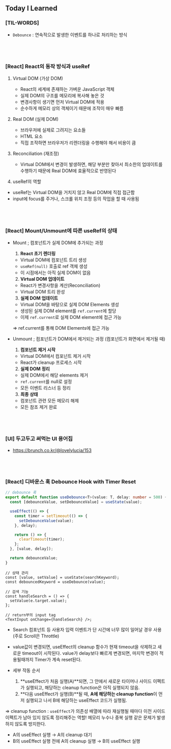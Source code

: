 ## Today I Learned

### [TIL-WORDS]

- `Debounce` : 연속적으로 발생한 이벤트를 하나로 처리하는 방식

## <br />

### [React] React의 동작 방식과 useRef

1. Virtual DOM (가상 DOM)

   - React의 세계에 존재하는 가벼운 JavaScript 객체
   - 실제 DOM의 구조를 메모리에 복사해 놓은 것
   - 변경사항이 생기면 먼저 Virtual DOM에 적용
   - 순수하게 메모리 상의 객체이기 때문에 조작이 매우 빠름

2. Real DOM (실제 DOM)

   - 브라우저에 실제로 그려지는 요소들
   - HTML 요소
   - 직접 조작하면 브라우저가 리렌더링을 수행해야 해서 비용이 큼

3. Reconciliation (재조정)

   - Virtual DOM에서 변경이 발생하면, 해당 부분만 찾아서 최소한의 업데이트를 수행하기 때문에 Real DOM에 효율적으로 반영된다

4. useRef의 역할

- useRef는 Virtual DOM을 거치지 않고 Real DOM에 직접 접근함
- input에 focus를 주거나, 스크롤 위치 조정 등의 작업을 할 때 사용됨

## <br />

### [React] Mount/Unmount에 따른 useRef의 상태

- Mount ; 컴포넌트가 실제 DOM에 추가되는 과정

  1. **React 초기 렌더링**

  - Virtual DOM에 컴포넌트 트리 생성
  - `useRef(null)` 호출로 ref 객체 생성
  - 이 시점에서는 아직 실제 DOM이 없음

  2. **Virtual DOM 업데이트**

  - React가 변경사항을 계산(Reconciliation)
  - Virtual DOM 트리 완성

  3. **실제 DOM 업데이트**

  - Virtual DOM을 바탕으로 실제 DOM Elements 생성
  - 생성된 실제 DOM element를 `ref.current`에 할당
  - 이제 `ref.current`로 실제 DOM element에 접근 가능

  => ref.current를 통해 DOM Elements에 접근 가능

- Unmount ; 컴포넌트가 DOM에서 제거되는 과정 (컴포넌트가 화면에서 제거될 때)

  1. **컴포넌트 제거 시작**

  - Virtual DOM에서 컴포넌트 제거 시작
  - React가 cleanup 프로세스 시작

  2. **실제 DOM 정리**

  - 실제 DOM에서 해당 elements 제거
  - `ref.current`를 null로 설정
  - 모든 이벤트 리스너 등 정리

  3. **최종 상태**

  - 컴포넌트 관련 모든 메모리 해제
  - 모든 참조 제거 완료

## <br />

### [UI] 두고두고 써먹는 UI 용어집

- https://brunch.co.kr/@lovelylucia/153

## <br />

### [React] 디바운스 훅 Debounce Hook with Timer Reset

```ts
// debounce 훅
export default function useDebounce<T>(value: T, delay: number = 500) {
  const [debounceValue, setDebounceValue] = useState(value);

  useEffect(() => {
    const timer = setTimeout(() => {
      setDebounceValue(value);
    }, delay);

    return () => {
      clearTimeout(timer);
    };
  }, [value, delay]);

  return debounceValue;
}
```

```tsx
// 상태 관리
const [value, setValue] = useState(searchKeyword);
const debouncedKeyword = useDebounce(value);

// 검색 기능
const handleSearch = () => {
  setValue(e.target.value);
};

// return부의 input tag
<TextInput onChange={handleSearch} />;
```

- Search 컴포넌트 등 사용자 입력 이벤트가 단 시간에 너무 많이 일어날 경우 사용 (주로 Scroll은 Throttle)

- value값이 변경되면, useEffect의 cleanup 함수가 현재 timeout을 삭제하고 새로운 timeout이 시작된다. value가 delay보다 빠르게 변경되면, 마지막 변경이 적용될때까지 Timer가 계속 reset된다.

- 세부 작동 순서
  1.  **useEffect가 처음 실행(A)**되면, 그 안에서 새로운 타이머나 사이드 이펙트가 실행되고, 해당하는 cleanup function은 아직 실행되지 않음.
  2.  **다음 useEffect가 실행(B)**될 때, **A에 해당하는 cleanup function**이 먼저 실행되고 나서 B에 해당하는 useEffect 코드가 실행됨.

=> cleanup function : `useEffect`가 의존성 배열에 따라 재실행될 때마다 이전 사이드 이펙트가 남아 있지 않도록 정리해주는 역할! 메모리 누수나 중복 실행 같은 문제가 발생하지 않도록 방지한다.

- A의 useEffect 실행 → A의 cleanup 대기
- B의 useEffect 실행 전에 A의 cleanup 실행 → B의 useEffect 실행
